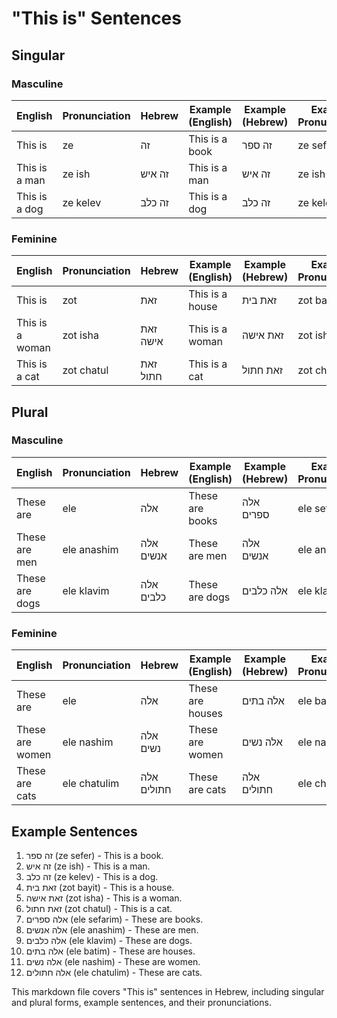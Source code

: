 # "This is" Sentences

## Singular

### Masculine

| English         | Pronunciation     | Hebrew        | Example (English)         | Example (Hebrew)            | Example Pronunciation      |
|-----------------|-------------------|---------------|---------------------------|-----------------------------|----------------------------|
| This is         | ze                | זה            | This is a book            | זה ספר                      | ze sefer                   |
| This is a man   | ze ish            | זה איש        | This is a man             | זה איש                      | ze ish                     |
| This is a dog   | ze kelev          | זה כלב        | This is a dog             | זה כלב                      | ze kelev                   |

### Feminine

| English          | Pronunciation    | Hebrew       | Example (English)         | Example (Hebrew)             | Example Pronunciation     |
|------------------|------------------|--------------|---------------------------|------------------------------|---------------------------|
| This is          | zot              | זאת          | This is a house           | זאת בית                      | zot bayit                 |
| This is a woman  | zot isha         | זאת אישה     | This is a woman           | זאת אישה                     | zot isha                  |
| This is a cat    | zot chatul       | זאת חתול     | This is a cat             | זאת חתול                     | zot chatul                |

## Plural

### Masculine

| English           | Pronunciation    | Hebrew       | Example (English)         | Example (Hebrew)             | Example Pronunciation     |
|-------------------|------------------|--------------|---------------------------|------------------------------|---------------------------|
| These are         | ele              | אלה          | These are books           | אלה ספרים                    | ele sefarim               |
| These are men     | ele anashim      | אלה אנשים    | These are men             | אלה אנשים                    | ele anashim               |
| These are dogs    | ele klavim       | אלה כלבים    | These are dogs            | אלה כלבים                    | ele klavim                |

### Feminine

| English           | Pronunciation    | Hebrew       | Example (English)         | Example (Hebrew)             | Example Pronunciation     |
|-------------------|------------------|--------------|---------------------------|------------------------------|---------------------------|
| These are         | ele              | אלה          | These are houses          | אלה בתים                     | ele batim                 |
| These are women   | ele nashim       | אלה נשים     | These are women           | אלה נשים                     | ele nashim                |
| These are cats    | ele chatulim     | אלה חתולים   | These are cats            | אלה חתולים                   | ele chatulim              |

## Example Sentences

1. זה ספר (ze sefer) - This is a book.
2. זה איש (ze ish) - This is a man.
3. זה כלב (ze kelev) - This is a dog.
4. זאת בית (zot bayit) - This is a house.
5. זאת אישה (zot isha) - This is a woman.
6. זאת חתול (zot chatul) - This is a cat.
7. אלה ספרים (ele sefarim) - These are books.
8. אלה אנשים (ele anashim) - These are men.
9. אלה כלבים (ele klavim) - These are dogs.
10. אלה בתים (ele batim) - These are houses.
11. אלה נשים (ele nashim) - These are women.
12. אלה חתולים (ele chatulim) - These are cats.

This markdown file covers "This is" sentences in Hebrew, including singular and plural forms, example sentences, and their pronunciations.
